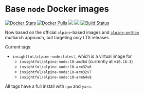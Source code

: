# Base `node` Docker images

[![Docker Stars](https://img.shields.io/docker/stars/insightful/alpine-node.svg)](https://hub.docker.com/r/insightful/alpine-node)
[![Docker Pulls](https://img.shields.io/docker/pulls/insightful/alpine-node.svg)](https://hub.docker.com/r/insightful/alpine-node)
[![](https://images.microbadger.com/badges/image/insightful/alpine-node.svg)](https://microbadger.com/images/insightful/alpine-node "Get your own image badge on microbadger.com")
[![](https://images.microbadger.com/badges/version/insightful/alpine-node.svg)](https://microbadger.com/images/insightful/alpine-node "Get your own version badge on microbadger.com")
[![Build Status](https://dev.azure.com/ruicarmo/insightfulsystems/_apis/build/status/insightfulsystems.alpine-node?branchName=master)](https://dev.azure.com/ruicarmo/insightfulsystems/_build/latest?definitionId=1&branchName=master)

Now based on the official `alpine`-based images and [`alpine-python`](https://github.com/insightfulsystems/alpine-python) multiarch approach, but targeting _only_ LTS releases.

Current tags:

* `insightful/alpine-node:latest`, which is a virtual image for
	* `insightful/alpine-node:10-amd64` (currently at `v10.16.3`)
	* `insightful/alpine-node:10-arm32v6`
	* `insightful/alpine-node:10-arm32v7`
	* `insightful/alpine-node:10-arm64v8`

All tags have a full install with `npm` and `yarn`.
